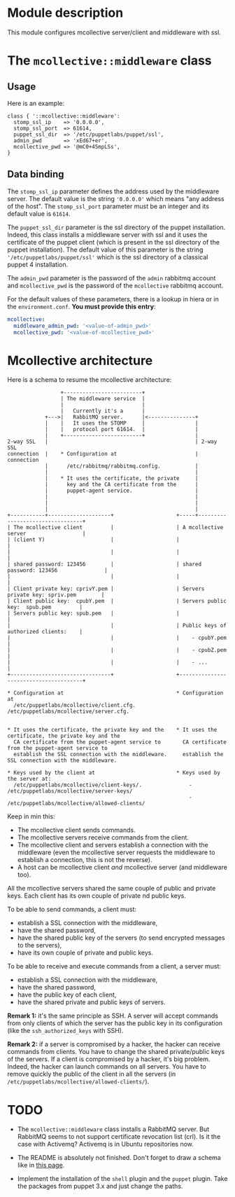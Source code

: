 # Module description

This module configures mcollective server/client
and middleware with ssl.



# The `mcollective::middleware` class

## Usage

Here is an example:

```puppet
class { '::mcollective::middleware':
  stomp_ssl_ip    => '0.0.0.0',
  stomp_ssl_port  => 61614,
  puppet_ssl_dir  => '/etc/puppetlabs/puppet/ssl',
  admin_pwd       => 'xEd67+er',
  mcollective_pwd => '@mC0+45mpLSs',
}
```

## Data binding

The `stomp_ssl_ip` parameter defines the address used by
the middleware server. The default value is the string
`'0.0.0.0'` which means "any address of the host".
The `stomp_ssl_port` parameter must be an integer
and its default value is `61614`.

The `puppet_ssl_dir` parameter is the ssl directory
of the puppet installation. Indeed, this class installs
a middleware server with ssl and it uses the certificate
of the puppet client (which is present in the ssl
directory of the puppet installation). The default value
of this parameter is the string `'/etc/puppetlabs/puppet/ssl'`
which is the ssl directory of a classical puppet 4
installation.

The `admin_pwd` parameter is the password of the `admin`
rabbitmq account and `mcollective_pwd` is the password
of the `mcollective` rabbitmq account.

For the default values of these parameters, there is
a lookup in hiera or in the `environment.conf`. **You
must provide this entry**:

```yaml
mcollective:
  middleware_admin_pwd: '<value-of-admin_pwd>'
  mcollective_pwd: '<value-of-mcollective_pwd>'
```


# Mcollective architecture

Here is a schema to resume the mcollective architecture:

```
                 +-------------------------+
                 | The middleware service  |
                 |                         |
                 |   Currently it's a      |
            +--->|   RabbitMQ server.      |<---------------+
            |    |   It uses the STOMP     |                |
            |    |   protocol port 61614.  |                |
            |    +-------------------------+                |
2-way SSL   |                                               | 2-way SSL
connection  |    * Configuration at                         | connection
            |      /etc/rabbitmq/rabbitmq.config.           |
            |                                               |
            |    * It uses the certificate, the private     |
            |      key and the CA certificate from the      |
            |      puppet-agent service.                    |
            |                                               |
            |                                               |
            |                                               |
+-----------+--------------------+                    +-----+---------------------------------+
| The mcollective client         |                    | A mcollective server                  |
| (client Y)                     |                    |                                       |
|                                |                    |                                       |
| shared password: 123456        |                    | shared password: 123456               |
|                                |                    |                                       |
| Client private key: cprivY.pem |                    | Servers private key: spriv.pem        |
| Client public key:  cpubY.pem  |                    | Servers public key:  spub.pem         |
| Servers public key: spub.pem   |                    |                                       |
|                                |                    | Public keys of authorized clients:    |
|                                |                    |    - cpubY.pem                        |
|                                |                    |    - cpubZ.pem                        |
|                                |                    |    - ...                              |
+--------------------------------+                    +---------------------------------------+

* Configuration at                                    * Configuration at
  /etc/puppetlabs/mcollective/client.cfg.               /etc/puppetlabs/mcollective/server.cfg.


* It uses the certificate, the private key and the    * It uses the certificate, the private key and the
  CA certificate from the puppet-agent service to       CA certificate from the puppet-agent service to
  establish the SSL connection with the middleware.     establish the SSL connection with the middleware.

* Keys used by the client at                          * Keys used by the server at:
  /etc/puppetlabs/mcollective/client-keys/.               - /etc/puppetlabs/mcollective/server-keys/
                                                          - /etc/puppetlabs/mcollective/allowed-clients/
```

Keep in min this:

* The mcollective client sends commands.
* The mcollective servers receive commands from the client.
* The mcollective client and servers establish a connection
with the middleware (even the mcollective server requests
the middleware to establish a connection, this is not the
reverse).
* A host can be mcollective client *and* mcollective server
(and middleware too).

All the mcollective servers shared the same couple of public
and private keys. Each client has its own couple of private
nd public keys.

To be able to send commands, a client must:
- establish a SSL connection with the middleware,
- have the shared password,
- have the shared public key of the servers (to send encrypted
messages to the servers),
- have its own couple of private and public keys.

To be able to receive and execute commands from a client,
a server must:
- establish a SSL connection with the middleware,
- have the shared password,
- have the public key of each client,
- have the shared private and public keys of servers.

**Remark 1:** it's the same principle as SSH. A server
will accept commands from only clients of which the server
has the public key in its configuration (like the
`ssh_authorized_keys` with SSH).

**Remark 2:** if a server is compromised by a hacker, the
hacker can receive commands from clients. You have to change
the shared private/public keys of the servers. If a client
is compromised by a hacker, it's big problem. Indeed, the
hacker can launch commands on all servers. You have to
remove quickly the public of the client in all the servers
(in `/etc/puppetlabs/mcollective/allowed-clients/`).





# TODO

* The `mcollective::middleware` class installs a RabbitMQ
server. But RabbitMQ seems to not support certificate revocation
list (crl). Is it the case with Activemq? Activemq is in Ubuntu
repositories now.

* The README is absolutely not finished. Don't forget
to draw a schema like in
[this page](https://docs.puppetlabs.com/mcollective/overview_components.html).

* Implement the installation of the `shell` plugin and
the `puppet` plugin. Take the packages from puppet 3.x
and just change the paths.



